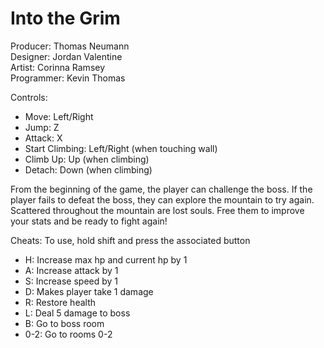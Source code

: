 # Into the Grim

Producer: Thomas Neumann<br>
Designer: Jordan Valentine<br>
Artist: Corinna Ramsey<br>
Programmer: Kevin Thomas<br>

Controls: 
 - Move: Left/Right
 - Jump: Z
 - Attack: X
 - Start Climbing: Left/Right (when touching wall)
 - Climb Up: Up (when climbing)
 - Detach: Down (when climbing)

From the beginning of the game, the player can challenge the boss. 
If the player fails to defeat the boss, they can explore the mountain to try again.
Scattered throughout the mountain are lost souls. 
Free them to improve your stats and be ready to fight again!




Cheats:
To use, hold shift and press the associated button
- H: Increase max hp and current hp by 1
- A: Increase attack by 1
- S: Increase speed by 1
- D: Makes player take 1 damage
- R: Restore health
- L: Deal 5 damage to boss
- B: Go to boss room
- 0-2: Go to rooms 0-2
